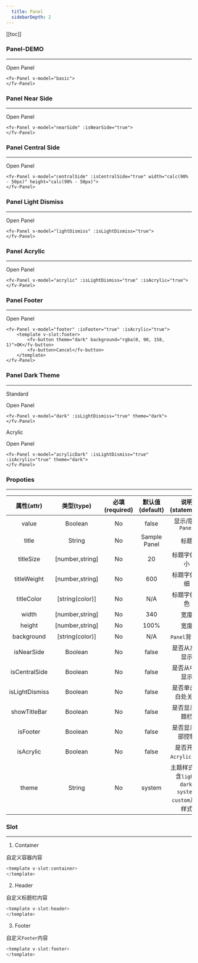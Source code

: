 ```yaml
---
  title: Panel
  sidebarDepth: 2
---
```

  
[[toc]]

### Panel-DEMO
---

<script>
export default {
    data () {
        return {
            basic: false,
            nearSide: false,
            centralSide: false,
            lightDismiss: false,
            acrylic: false,
            footer: false,
            dark: false,
            acrylicDark: false
        }
    }
}
</script>

<ClientOnly>
<fv-button style="width: 200px;" @click="basic = true">Open Panel</fv-button>
<fv-Panel v-model="basic">
</fv-Panel>
</ClientOnly>

```vue
<fv-Panel v-model="basic">
</fv-Panel>
```

### Panel Near Side
---

<ClientOnly>
<fv-button style="width: 200px;" @click="nearSide = true">Open Panel</fv-button>
<fv-Panel v-model="nearSide" :isNearSide="true">
</fv-Panel>
</ClientOnly>

```vue
<fv-Panel v-model="nearSide" :isNearSide="true">
</fv-Panel>
```

### Panel Central Side
---

<ClientOnly>
<fv-button style="width: 200px;" @click="centralSide = true">Open Panel</fv-button>
<fv-Panel v-model="centralSide" :isCentralSide="true" width="calc(90% - 50px)" height="calc(90% - 50px)">
</fv-Panel>
</ClientOnly>

```vue
<fv-Panel v-model="centralSide" :isCentralSide="true" width="calc(90% - 50px)" height="calc(90% - 50px)">
</fv-Panel>
```

### Panel Light Dismiss
---

<ClientOnly>
<fv-button style="width: 200px;" @click="lightDismiss = true">Open Panel</fv-button>
<fv-Panel v-model="lightDismiss" :isLightDismiss="true">
</fv-Panel>
</ClientOnly>

```vue
<fv-Panel v-model="lightDismiss" :isLightDismiss="true">
</fv-Panel>
```

### Panel Acrylic
---

<ClientOnly>
<fv-button style="width: 200px;" @click="acrylic = true">Open Panel</fv-button>
<fv-Panel v-model="acrylic" :isLightDismiss="true" :isAcrylic="true">
</fv-Panel>
</ClientOnly>

```vue
<fv-Panel v-model="acrylic" :isLightDismiss="true" :isAcrylic="true">
</fv-Panel>
```

### Panel Footer
---

<ClientOnly>
<fv-button style="width: 200px;" @click="footer = true">Open Panel</fv-button>
<fv-Panel v-model="footer" :isFooter="true" :isAcrylic="true">
<template v-slot:footer>
    <fv-button theme="dark" background="rgba(0, 90, 158, 1)">OK</fv-button>
    <fv-button @click="footer = false">Cancel</fv-button>
</template>
</fv-Panel>
</ClientOnly>

```vue
<fv-Panel v-model="footer" :isFooter="true" :isAcrylic="true">
    <template v-slot:footer>
        <fv-button theme="dark" background="rgba(0, 90, 158, 1)">OK</fv-button>
        <fv-button>Cancel</fv-button>
    </template>
</fv-Panel>
```

### Panel Dark Theme
---

Standard

<ClientOnly>
<fv-button style="width: 200px;" @click="dark = true">Open Panel</fv-button>
<fv-Panel v-model="dark" :isLightDismiss="true" theme="dark">
</fv-Panel>
</ClientOnly>

```vue
<fv-Panel v-model="dark" :isLightDismiss="true" theme="dark">
</fv-Panel>
```

Acrylic

<ClientOnly>
<fv-button style="width: 200px;" @click="acrylicDark = true">Open Panel</fv-button>
<fv-Panel v-model="acrylicDark" :isLightDismiss="true" :isAcrylic="true" theme="dark">
</fv-Panel>
</ClientOnly>

```vue
<fv-Panel v-model="acrylicDark" :isLightDismiss="true" :isAcrylic="true" theme="dark">
</fv-Panel>
```

### Propoties
---
|   属性(attr)   |   类型(type)    | 必填(required) | 默认值(default) |                      说明(statement)                      |
|:--------------:|:---------------:|:--------------:|:---------------:|:---------------------------------------------------------:|
|     value      |     Boolean     |       No       |      false      |                     显示/隐藏`Panel`                      |
|     title      |     String      |       No       |  Sample Panel   |                           标题                            |
|   titleSize    | [number,string] |       No       |       20        |                       标题字体大小                        |
|  titleWeight   | [number,string] |       No       |       600       |                       标题字体粗细                        |
|   titleColor   | [string(color)] |       No       |       N/A       |                       标题字体颜色                        |
|     width      | [number,string] |       No       |       340       |                           宽度                            |
|     height     | [number,string] |       No       |      100%       |                           宽度                            |
|   background   | [string(color)] |       No       |       N/A       |                       `Panel`背景色                       |
|   isNearSide   |     Boolean     |       No       |      false      |                      是否从左侧显示                       |
| isCentralSide  |     Boolean     |       No       |      false      |                      是否从中央显示                       |
| isLightDismiss |     Boolean     |       No       |      false      |                    是否单击空白处关闭                     |
|  showTitleBar  |     Boolean     |       No       |      false      |                      是否显示标题栏                       |
|    isFooter    |     Boolean     |       No       |      false      |                     是否显示底部控制                      |
|   isAcrylic    |     Boolean     |       No       |      false      |                   是否开启`Acrylic`效果                   |
|     theme      |     String      |       No       |     system      | 主题样式, 包含`light`, `dark`, `system`, `custom`几种样式 |

### Slot
---
1. Container

自定义容器内容

```javascript
<template v-slot:container>
</template>
```

2. Header

自定义标题栏内容

```javascript
<template v-slot:header>
</template>
```

3. Footer

自定义`Footer`内容

```javascript
<template v-slot:footer>
</template>
```